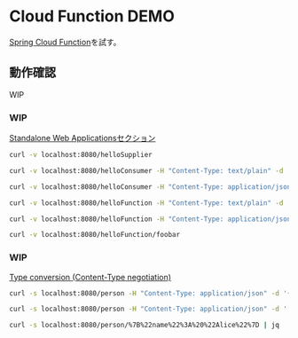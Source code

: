 # Cloud Function DEMO

[Spring Cloud Function](https://spring.io/projects/spring-cloud-function)を試す。

## 動作確認

WIP

### WIP

[Standalone Web Applicationsセクション](https://docs.spring.io/spring-cloud-function/docs/3.1.3/reference/html/spring-cloud-function.html#_standalone_web_applications)

```sh
curl -v localhost:8080/helloSupplier
```

```sh
curl -v localhost:8080/helloConsumer -H "Content-Type: text/plain" -d 'foobar'
```

```sh
curl -v localhost:8080/helloConsumer -H "Content-Type: application/json" -d '["foo", "bar", "baz"]'
```

```sh
curl -v localhost:8080/helloFunction -H "Content-Type: text/plain" -d 'foobar'
```

```sh
curl -v localhost:8080/helloFunction -H "Content-Type: application/json" -d '["foo", "bar", "baz"]'
```

```sh
curl -v localhost:8080/helloFunction/foobar
```

### WIP

[Type conversion (Content-Type negotiation)](https://docs.spring.io/spring-cloud-function/docs/3.1.3/reference/html/spring-cloud-function.html#_type_conversion_content_type_negotiation)

```sh
curl -s localhost:8080/person -H "Content-Type: application/json" -d '{"name": "Alice"}' | jq
```

```sh
curl -s localhost:8080/person -H "Content-Type: application/json" -d '[{"name": "Alice"}, {"name": "Bob"}]' | jq
```

```sh
curl -s localhost:8080/person/%7B%22name%22%3A%20%22Alice%22%7D | jq
```

